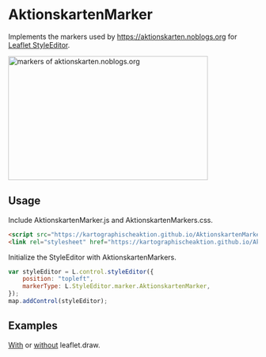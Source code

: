 AktionskartenMarker
===================

Implements the markers used by https://aktionskarten.noblogs.org for [Leaflet StyleEditor](https://github.com/dwilhelm89/Leaflet.StyleEditor).

<img width="403" height="250" src="https://kartographischeaktion.github.io/AktionskartenMarker/dist/images/spreadsheet.png" alt="markers of aktionskarten.noblogs.org" title="markers with courtesy of https://aktionskarten.noblogs.org" />


Usage
-----

Include AktionskartenMarker.js and AktionskartenMarkers.css.
```html
<script src="https://kartographischeaktion.github.io/AktionskartenMarker/AktionskartenMarker.js"></script>
<link rel="stylesheet" href="https://kartographischeaktion.github.io/AktionskartenMarker/AktionskartenMarker.css" />
```

Initialize the StyleEditor with AktionskartenMarkers.

```javascript
var styleEditor = L.control.styleEditor({
    position: "topleft",
    markerType: L.StyleEditor.marker.AktionskartenMarker,
});
map.addControl(styleEditor);
````

Examples
------

[With](https://kartographischeaktion.github.io/AktionskartenMarker/) or [without](https://kartographischeaktion.github.io/AktionskartenMarker/StyleEditorWithLeafletDraw.html) leaflet.draw.
